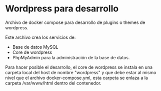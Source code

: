 # Wordpress para desarrollo
Archivo de docker compose para desarrollo de plugins o themes de wordpress.

Este archivo crea los servicios de:
- Base de datos MySQL
- Core de wordpress
- PhpMyAdmin para la administración de la base de datos.

Para hacer posible el desarrollo, el core de wordpress se instala en una carpeta
local del host de nombre "wordpress" y que debe estar al mismo nivel que el archivo 
docker-compose.yml, esta carpeta se enlaza a la carpeta /var/www/html dentro
del contenedor.